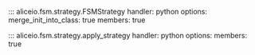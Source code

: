 ::: aliceio.fsm.strategy.FSMStrategy
    handler: python
    options:
      merge_init_into_class: true
      members: true

::: aliceio.fsm.strategy.apply_strategy
    handler: python
    options:
      members: true
